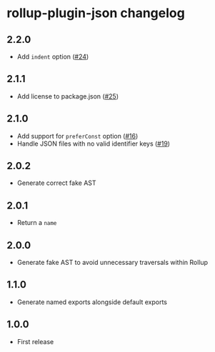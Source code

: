 # rollup-plugin-json changelog

## 2.2.0

* Add `indent` option ([#24](https://github.com/rollup/rollup-plugin-json/issues/24))

## 2.1.1

* Add license to package.json ([#25](https://github.com/rollup/rollup-plugin-json/pull/25))

## 2.1.0

* Add support for `preferConst` option ([#16](https://github.com/rollup/rollup-plugin-json/pull/16))
* Handle JSON files with no valid identifier keys ([#19](https://github.com/rollup/rollup-plugin-json/issues/19))

## 2.0.2

* Generate correct fake AST

## 2.0.1

* Return a `name`

## 2.0.0

* Generate fake AST to avoid unnecessary traversals within Rollup

## 1.1.0

* Generate named exports alongside default exports

## 1.0.0

* First release
